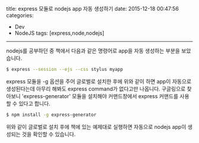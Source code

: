 title: express 모듈로 nodejs app 자동 생성하기
date: 2015-12-18 00:47:56
categories:
- Dev
- NodeJS
tags: [express,node,nodejs]
---
nodejs를 공부하던 중 책에서 다음과 같은 명령어로 app을 자동 생성하는 부분을 보았습니다.

``` bash
$ express --session --ejs --css stylus myapp
```
<!-- more -->
express 모듈을 -g 옵션을 주어 글로벌로 설치한 후에 위와 같이 하면 app이 자동으로 생성된다는데 아무리 해봐도 express command가 없다고만 나옵니다.
구글링으로 찾아보니 'express-generator' 모듈을 설치해야 커맨드창에서 express 커맨드를 사용할 수 있다고 합니다.
``` bash
$ npm install -g express-generator
```
위와 같이 글로벌로 설치 후에 책에 있는 예제대로 실행하면 자동으로 nodejs app이 생성되는 것을 확인할 수 있습니다.
